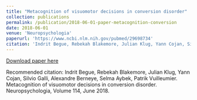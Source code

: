 ```yaml
---
title: "Metacognition of visuomotor decisions in conversion disorder"
collection: publications
permalink: /publication/2018-06-01-paper-metacognition-conversion
date: 2018-06-01
venue: 'Neuropsychologia'
paperurl: 'https://www.ncbi.nlm.nih.gov/pubmed/29698734'
citation: 'Indrit Begue, Rebekah Blakemore, Julian Klug, Yann Cojan, Silvio Galli, Alexandre Berneye, Selma Aybek, Patrik Vuilleumier. Metacognition of visuomotor decisions in conversion disorder. Neuropsychologia, Volume 114, June 2018.'
---
```

[Download paper here](https://www.ncbi.nlm.nih.gov/pubmed/29698734)

Recommended citation: Indrit Begue, Rebekah Blakemore, Julian Klug, Yann Cojan, Silvio Galli, Alexandre Berneye, Selma Aybek, Patrik Vuilleumier. Metacognition of visuomotor decisions in conversion disorder. Neuropsychologia, Volume 114, June 2018.